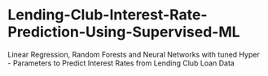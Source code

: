 # Lending-Club-Interest-Rate-Prediction-Using-Supervised-ML
 Linear Regression, Random Forests and Neural Networks with tuned Hyper - Parameters to Predict Interest Rates from Lending Club Loan Data
